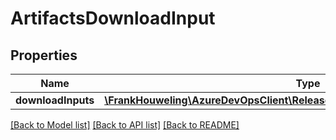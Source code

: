# ArtifactsDownloadInput

## Properties
Name | Type | Description | Notes
------------ | ------------- | ------------- | -------------
**downloadInputs** | [**\FrankHouweling\AzureDevOpsClient\Release\Model\ArtifactDownloadInputBase[]**](ArtifactDownloadInputBase.md) |  | [optional] 

[[Back to Model list]](../README.md#documentation-for-models) [[Back to API list]](../README.md#documentation-for-api-endpoints) [[Back to README]](../README.md)


